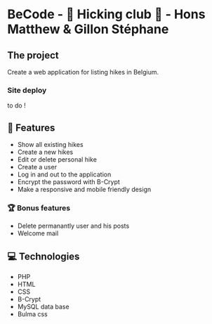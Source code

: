 # BeCode - :runner: Hicking club :shoe: - Hons Matthew & Gillon Stéphane

## The project

Create a web application for listing hikes in Belgium.

### Site deploy

to do !

## :memo: Features

* Show all existing hikes
* Create a new hikes
* Edit or delete personal hike
* Create a user
* Log in and out to the application
* Encrypt the password with B-Crypt
* Make a responsive and mobile friendly design

### :trophy: Bonus features

* Delete permanantly user and his posts
* Welcome mail

## :computer: Technologies

* PHP
* HTML
* CSS
* B-Crypt
* MySQL data base
* Bulma css
